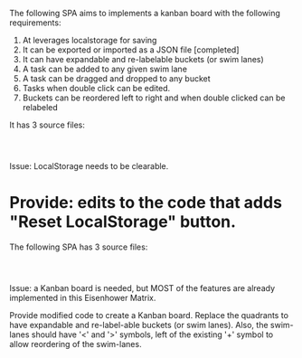 The following SPA aims to implements a kanban board with the following requirements:
1. At leverages localstorage for saving
2. It can be exported or imported as a JSON file [completed]
3. It can have expandable and re-labelable buckets (or swim lanes)
4. A task can be added to any given swim lane
5. A task can be dragged and dropped to any bucket
6. Tasks when double click can be edited.
7. Buckets can be reordered left to right and when double clicked can be relabeled

It has 3 source files:
```html
``` 

```css
```

```javascript
```

Issue: LocalStorage needs to be clearable.

Provide: edits to the code that adds "Reset LocalStorage" button.
=================================
The following SPA has 3 source files:
```html
``` 

```css
```

```javascript
```

Issue: a Kanban board is needed, but MOST of the features are already implemented in this Eisenhower Matrix.

Provide modified code  to create a Kanban board. Replace the quadrants to have expandable and re-label-able buckets (or swim lanes). Also, the swim-lanes should have '<' and '>' symbols, left of the existing '+' symbol to allow reordering of the swim-lanes.